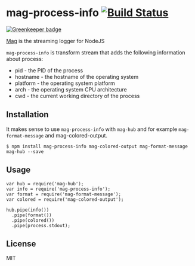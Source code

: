 # mag-process-info [![Build Status](https://travis-ci.org/mahnunchik/mag-process-info.svg)](https://travis-ci.org/mahnunchik/mag-process-info)

[![Greenkeeper badge](https://badges.greenkeeper.io/mahnunchik/mag-process-info.svg)](https://greenkeeper.io/)

[Mag](https://github.com/mahnunchik/mag) is the streaming logger for NodeJS

`mag-process-info` is transform stream that adds the following information about process:

* pid - the PID of the process
* hostname - the hostname of the operating system
* platform - the operating system platform
* arch - the operating system CPU architecture
* cwd - the current working directory of the process

## Installation

It makes sense to use `mag-process-info` with `mag-hub` and for example `mag-format-message` and mag-colored-output. 

```
$ npm install mag-process-info mag-colored-output mag-format-message mag-hub --save
```

## Usage

```
var hub = require('mag-hub');
var info = require('mag-process-info');
var format = require('mag-format-message');
var colored = require('mag-colored-output');

hub.pipe(info())
  .pipe(format())
  .pipe(colored())
  .pipe(process.stdout);
```


## License

MIT

